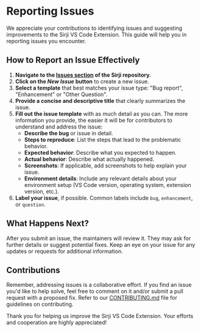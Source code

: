 # Reporting Issues

We appreciate your contributions to identifying issues and suggesting improvements to the Sirji VS Code Extension. This guide will help you in reporting issues you encounter.

## How to Report an Issue Effectively

1. **Navigate to the [Issues section](https://github.com/sirji-ai/sirji/issues) of the Sirji repository.**
2. **Click on the *New Issue* button** to create a new issue.
3. **Select a template** that best matches your issue type: "Bug report", "Enhancement" or "Other Question".
4. **Provide a concise and descriptive title** that clearly summarizes the issue.
5. **Fill out the issue template** with as much detail as you can. The more information you provide, the easier it will be for contributors to understand and address the issue:
    - **Describe the bug** or issue in detail.
    - **Steps to reproduce**: List the steps that lead to the problematic behavior.
    - **Expected behavior**: Describe what you expected to happen.
    - **Actual behavior**: Describe what actually happened.
    - **Screenshots**: If applicable, add screenshots to help explain your issue.
    - **Environment details**: Include any relevant details about your environment setup (VS Code version, operating system, extension version, etc.).
6. **Label your issue**, if possible. Common labels include `bug`, `enhancement`, or `question`.

## What Happens Next?

After you submit an issue, the maintainers will review it. They may ask for further details or suggest potential fixes. Keep an eye on your issue for any updates or requests for additional information.

## Contributions

Remember, addressing issues is a collaborative effort. If you find an issue you'd like to help solve, feel free to comment on it and/or submit a pull request with a proposed fix. Refer to our [CONTRIBUTING.md](./CONTRIBUTING.md) file for guidelines on contributing.

Thank you for helping us improve the Sirji VS Code Extension. Your efforts and cooperation are highly appreciated!